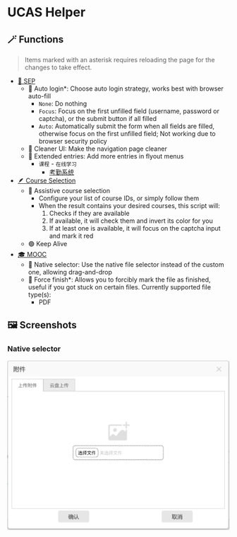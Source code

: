 # UCAS Helper

## 🪄 Functions

> Items marked with an asterisk requires reloading the page for the changes to take effect.

- [🔑 SEP](https://sep.ucas.ac.cn/)
    - 🔐 Auto login*: Choose auto login strategy, works best with browser auto-fill
        - `None`: Do nothing
        - `Focus`: Focus on the first unfilled field (username, password or captcha), or the submit button if all filled
        - `Auto`: Automatically submit the form when all fields are filled, otherwise focus on the first unfilled field; Not working due to browser security policy
    - 🧼 Cleaner UI: Make the navigation page cleaner
    - 📂 Extended entries: Add more entries in  flyout menus
        - `课程` - `在线学习`
            - [考勤系统](https://sep.ucas.ac.cn/portal/site/539/001/1)
- [🪶 Course Selection](http://xkgo.ucas.ac.cn:3000/courseManage/selectCourse)
    - 📃 Assistive course selection
        - Configure your list of course IDs, or simply follow them
        - When the result contains your desired courses, this script will:
            1. Checks if they are available
            2. If available, it will check them and invert its color for you
            3. If at least one is available, it will focus on the captcha input and mark it red
    - 🟢 Keep Alive
- [🎓 MOOC](https://i.mooc.ucas.edu.cn/space/index.shtml)
    - 📂 Native selector: Use the native file selector instead of the custom one, allowing drag-and-drop
    - 🏁 Force finish*: Allows you to forcibly mark the file as finished, useful if you got stuck on certain files. Currently supported file type(s):
        - PDF

## 🖼️ Screenshots

### Native selector

![nativeSelector](nativeSelector.png)
